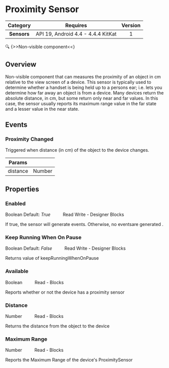 # Proximity Sensor

| Category | Requires | Version |
|:--------:|:-------:|:--------:|
|**Sensors**|<span class="chip chip-any">API 19, Android 4.4 - 4.4.4 KitKat</span>|<span class="chip chip-number">1</span>|

:mag: {>>Non-visible component<<}

## Overview

Non-visible component that can measures the proximity of an object in cm relative to the view screen of a device. This sensor is typically used to determine whether a handset is being held up to a persons ear; i.e. lets you determine how far away an object is from a device. Many devices return the absolute distance, in cm, but some return only near and far values. In this case, the sensor usually reports its maximum range value in the far state and a lesser value in the near state.

## Events

### Proximity Changed

Triggered when distance (in cm) of the object to the device changes.

<div class="block" ai2-block="event" not-rendered="true" value="%7B%22componentName%22:%20%22Proximity%20Sensor%22,%20%22name%22:%20%22Proximity%20Changed%22,%20%22params%22:%20%5B%22distance%22%5D%7D"></div>

| Params | []() |
|--------|------|
|distance|<span class="chip chip-number">Number</span>|


## Properties

### Enabled

<span class="chip chip-boolean">Boolean</span><span style="user-select: none;">&nbsp;</span><span class="chip chip-boolean">Default: <i>True</i></span><span style="user-select: none;">&nbsp;&nbsp;&nbsp;&nbsp;&nbsp;&nbsp;&nbsp;&nbsp;&nbsp;&nbsp;</span><span class="chip chip-rw">Read</span><span style="user-select: none;">&nbsp;</span><span class="chip chip-rw">Write</span><span style="user-select: none;">&nbsp;</span>-<span style="user-select: none;">&nbsp;</span><span class="chip chip-bd">Designer</span><span style="user-select: none;">&nbsp;</span><span class="chip chip-bd">Blocks</span><span style="user-select: none;">&nbsp;</span>

If true, the sensor will generate events. Otherwise, no eventsare generated .

<div class="block" ai2-block="property" not-rendered="true" value="%7B%22componentName%22:%20%22Proximity%20Sensor%22,%20%22name%22:%20%22Enabled%22,%20%22getter%22:%20true%7D"></div>
<div class="block" ai2-block="property" not-rendered="true" value="%7B%22componentName%22:%20%22Proximity%20Sensor%22,%20%22name%22:%20%22Enabled%22,%20%22getter%22:%20false%7D"></div>


### Keep Running When On Pause

<span class="chip chip-boolean">Boolean</span><span style="user-select: none;">&nbsp;</span><span class="chip chip-boolean">Default: <i>False</i></span><span style="user-select: none;">&nbsp;&nbsp;&nbsp;&nbsp;&nbsp;&nbsp;&nbsp;&nbsp;&nbsp;&nbsp;</span><span class="chip chip-rw">Read</span><span style="user-select: none;">&nbsp;</span><span class="chip chip-rw">Write</span><span style="user-select: none;">&nbsp;</span>-<span style="user-select: none;">&nbsp;</span><span class="chip chip-bd">Designer</span><span style="user-select: none;">&nbsp;</span><span class="chip chip-bd">Blocks</span><span style="user-select: none;">&nbsp;</span>

Returns value of keepRunningWhenOnPause

<div class="block" ai2-block="property" not-rendered="true" value="%7B%22componentName%22:%20%22Proximity%20Sensor%22,%20%22name%22:%20%22Keep%20Running%20When%20On%20Pause%22,%20%22getter%22:%20true%7D"></div>
<div class="block" ai2-block="property" not-rendered="true" value="%7B%22componentName%22:%20%22Proximity%20Sensor%22,%20%22name%22:%20%22Keep%20Running%20When%20On%20Pause%22,%20%22getter%22:%20false%7D"></div>


### Available

<span class="chip chip-boolean">Boolean</span><span style="user-select: none;">&nbsp;&nbsp;&nbsp;&nbsp;&nbsp;&nbsp;&nbsp;&nbsp;&nbsp;&nbsp;</span><span class="chip chip-rw">Read</span><span style="user-select: none;">&nbsp;</span>-<span style="user-select: none;">&nbsp;</span><span class="chip chip-bd">Blocks</span><span style="user-select: none;">&nbsp;</span>

Reports whether or not the device has a proximity sensor

<div class="block" ai2-block="property" not-rendered="true" value="%7B%22componentName%22:%20%22Proximity%20Sensor%22,%20%22name%22:%20%22Available%22,%20%22getter%22:%20true%7D"></div>


### Distance

<span class="chip chip-number">Number</span><span style="user-select: none;">&nbsp;&nbsp;&nbsp;&nbsp;&nbsp;&nbsp;&nbsp;&nbsp;&nbsp;&nbsp;</span><span class="chip chip-rw">Read</span><span style="user-select: none;">&nbsp;</span>-<span style="user-select: none;">&nbsp;</span><span class="chip chip-bd">Blocks</span><span style="user-select: none;">&nbsp;</span>

Returns the distance from the object to the device

<div class="block" ai2-block="property" not-rendered="true" value="%7B%22componentName%22:%20%22Proximity%20Sensor%22,%20%22name%22:%20%22Distance%22,%20%22getter%22:%20true%7D"></div>


### Maximum Range

<span class="chip chip-number">Number</span><span style="user-select: none;">&nbsp;&nbsp;&nbsp;&nbsp;&nbsp;&nbsp;&nbsp;&nbsp;&nbsp;&nbsp;</span><span class="chip chip-rw">Read</span><span style="user-select: none;">&nbsp;</span>-<span style="user-select: none;">&nbsp;</span><span class="chip chip-bd">Blocks</span><span style="user-select: none;">&nbsp;</span>

Reports the Maximum Range of the device's ProximitySensor

<div class="block" ai2-block="property" not-rendered="true" value="%7B%22componentName%22:%20%22Proximity%20Sensor%22,%20%22name%22:%20%22Maximum%20Range%22,%20%22getter%22:%20true%7D"></div>
